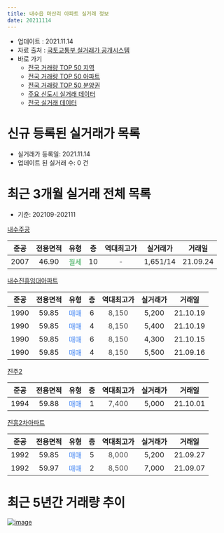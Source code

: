 ```yaml
---
title: 내수읍 마산리 아파트 실거래 정보
date: 20211114
---
```


* 업데이트 : 2021.11.14
* 자료 출처 : [국토교통부 실거래가 공개시스템](http://rt.molit.go.kr)
* 바로 가기
    * [전국 거래량 TOP 50 지역](https://apt-info.github.io/apt-trade-info/tr)
    * [전국 거래량 TOP 50 아파트](https://apt-info.github.io/apt-trade-info/ta)
    * [전국 거래량 TOP 50 분양권](https://apt-info.github.io/apt-trade-info/tb)
    * [주요 신도시 실거래 데이터](https://apt-info.github.io/apt-trade-info/newtown)
    * [전국 실거래 데이터](https://apt-info.github.io/apt-trade-info/all)



<script async src="https://pagead2.googlesyndication.com/pagead/js/adsbygoogle.js"></script>
<!-- 기본광고 -->
<ins class="adsbygoogle"
     style="display:block"
     data-ad-client="ca-pub-1142216861245946"
     data-ad-slot="4805727019"
     data-ad-format="auto"
     data-full-width-responsive="true"></ins>
<script>
     (adsbygoogle = window.adsbygoogle || []).push({});
</script>


# 신규 등록된 실거래가 목록

* 실거래가 등록일: 2021.11.14
* 업데이트 된 실거래 수: 0 건




<script async src="https://pagead2.googlesyndication.com/pagead/js/adsbygoogle.js"></script>
<!-- 기본광고 -->
<ins class="adsbygoogle"
     style="display:block"
     data-ad-client="ca-pub-1142216861245946"
     data-ad-slot="4805727019"
     data-ad-format="auto"
     data-full-width-responsive="true"></ins>
<script>
     (adsbygoogle = window.adsbygoogle || []).push({});
</script>


# 최근 3개월 실거래 전체 목록
* 기준: 202109-202111


[내수주공](https://search.naver.com/search.naver?query=%EB%82%B4%EC%88%98%EC%A3%BC%EA%B3%B5)

|준공|전용면적|유형|층|역대최고가|실거래가|거래일|
|:---:|:---:|:---:|:---:|:---:|:---:|:---:|
|2007|46.90|<span style="color:#34A853">월세</span>|10|<span style="color:#444444">-</span>|1,651/14|21.09.24|

[내수진흥임대아파트](https://search.naver.com/search.naver?query=%EB%82%B4%EC%88%98%EC%A7%84%ED%9D%A5%EC%9E%84%EB%8C%80%EC%95%84%ED%8C%8C%ED%8A%B8)

|준공|전용면적|유형|층|역대최고가|실거래가|거래일|
|:---:|:---:|:---:|:---:|:---:|:---:|:---:|
|1990|59.85|<span style="color:#4285F3">매매</span>|6|<span style="color:#444444">8,150</span>|5,200|21.10.19|
|1990|59.85|<span style="color:#4285F3">매매</span>|4|<span style="color:#444444">8,150</span>|5,400|21.10.19|
|1990|59.85|<span style="color:#4285F3">매매</span>|6|<span style="color:#444444">8,150</span>|4,300|21.10.15|
|1990|59.85|<span style="color:#4285F3">매매</span>|4|<span style="color:#444444">8,150</span>|5,500|21.09.16|

[진주2](https://search.naver.com/search.naver?query=%EC%A7%84%EC%A3%BC2)

|준공|전용면적|유형|층|역대최고가|실거래가|거래일|
|:---:|:---:|:---:|:---:|:---:|:---:|:---:|
|1994|59.88|<span style="color:#4285F3">매매</span>|1|<span style="color:#444444">7,400</span>|5,000|21.10.01|

[진흥2차아파트](https://search.naver.com/search.naver?query=%EC%A7%84%ED%9D%A52%EC%B0%A8%EC%95%84%ED%8C%8C%ED%8A%B8)

|준공|전용면적|유형|층|역대최고가|실거래가|거래일|
|:---:|:---:|:---:|:---:|:---:|:---:|:---:|
|1992|59.85|<span style="color:#4285F3">매매</span>|5|<span style="color:#444444">8,000</span>|5,200|21.09.27|
|1992|59.97|<span style="color:#4285F3">매매</span>|2|<span style="color:#444444">8,500</span>|7,000|21.09.07|



<script async src="https://pagead2.googlesyndication.com/pagead/js/adsbygoogle.js"></script>
<!-- 기본광고 -->
<ins class="adsbygoogle"
     style="display:block"
     data-ad-client="ca-pub-1142216861245946"
     data-ad-slot="4805727019"
     data-ad-format="auto"
     data-full-width-responsive="true"></ins>
<script>
     (adsbygoogle = window.adsbygoogle || []).push({});
</script>


# 최근 5년간 거래량 추이


<div style="width:100%;">
    <canvas id="deal_progress" height="200"></canvas>
</div>

<script>
new Chart(document.getElementById("deal_progress"), {
    type: 'line',
    data: {
        labels: ['16.01','16.02','16.03','16.04','16.05','16.07','16.08','16.09','16.10','16.11','16.12','17.01','17.02','17.03','17.04','17.05','17.06','17.07','17.08','17.09','17.10','17.11','17.12','18.01','18.02','18.03','18.04','18.05','18.06','18.07','18.08','18.09','18.10','18.11','18.12','19.01','19.02','19.03','19.04','19.05','19.06','19.07','19.08','19.09','19.10','19.11','19.12','20.02','20.03','20.04','20.05','20.06','20.07','20.08','20.09','20.10','20.11','20.12','21.01','21.02','21.03','21.04','21.05','21.06','21.07','21.08','21.09','21.10'],
        datasets: [{
            label: '매매/분양권',
            data: [3,4,3,2,6,3,3,2,4,0,3,2,2,0,2,5,3,4,1,2,4,4,2,0,3,3,3,0,2,5,2,0,3,1,3,2,1,3,2,1,3,1,1,2,3,5,0,5,0,3,2,3,1,1,2,4,0,3,3,2,2,3,1,2,3,4,3,4],
            borderColor: "rgba(66, 133, 243, 1)",
            backgroundColor: "rgba(66, 133, 243, 0.05)",
            borderWidth: 1,
            pointRadius: 0,
            fill: false,
            lineTension: 0
        },{
            label: '전/월세',
            data: [3,1,4,2,2,1,1,3,2,1,0,3,1,2,2,2,2,2,1,3,0,3,8,1,2,3,3,3,0,3,0,5,1,3,2,2,2,0,1,3,2,1,2,5,0,2,8,2,4,3,1,1,0,1,0,3,3,1,2,1,3,1,2,7,1,1,1,0],
            borderColor: "rgba(255, 90, 0, 1)",
            backgroundColor: "rgba(255, 90, 0, 0.05)",
            borderWidth: 1,
            pointRadius: 0,
            fill: false,
            lineTension: 0
        },{
            label: '합계',
            data: [6,5,7,4,8,4,4,5,6,1,3,5,3,2,4,7,5,6,2,5,4,7,10,1,5,6,6,3,2,8,2,5,4,4,5,4,3,3,3,4,5,2,3,7,3,7,8,7,4,6,3,4,1,2,2,7,3,4,5,3,5,4,3,9,4,5,4,4],
            borderColor: "rgba(0, 0, 0, 1)",
            backgroundColor: "rgba(0, 0, 0, 0.03)",
            borderWidth: 0.1,
            pointRadius: 0,
            fill: true,
            lineTension: 0
        }
        ]
    },
    options: {
        responsive: true,
        title: {
            display: false
        },
        tooltips: {
            mode: 'index',
            intersect: false
        },
        hover: {
            mode: 'nearest',
            intersect: true
        },
        scales: {
            xAxes: [{
                display: true,
                scaleLabel: {
                    display: true,
                    labelString: '년/월'
                }
            }],
            yAxes: [{
                display: true,
                ticks: {
                    suggestedMin: 0,
                },
                scaleLabel: {
                    display: true,
                    labelString: '실거래 수'
                }
            }]
        }
    }
});

</script>


[![image](https://apt-info.github.io/images/2020-01-03-apt-trade-info/1024x500.png)](https://play.google.com/store/apps/details?id=com.aptinfo.apttradeinfo)

